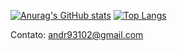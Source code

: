 [![Anurag's GitHub stats](https://github-readme-stats.vercel.app/api?username=AndreLucas9310&theme=github_dark&count_private=true&show_icons=true)](https://github.com/anuraghazra/github-readme-stats)
[![Top Langs](https://github-readme-stats.vercel.app/api/top-langs/?username=AndreLucas9310&layout=compact&theme=github_dark)](https://github.com/anuraghazra/github-readme-stats)



<p align="left">
   <a href="#" alt="Gmail">
   <img src="https://img.shields.io/badge/-Gmail-FF0000?style=flat-square&labelColor=FF0000&logo=gmail&logoColor=white&link=andr93102@gmail.com" /></a>
</p>



Contato: andr93102@gmail.com
